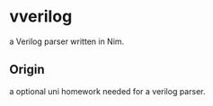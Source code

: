# vverilog
a Verilog parser written in Nim.

## Origin
a optional uni homework needed for a verilog parser.
